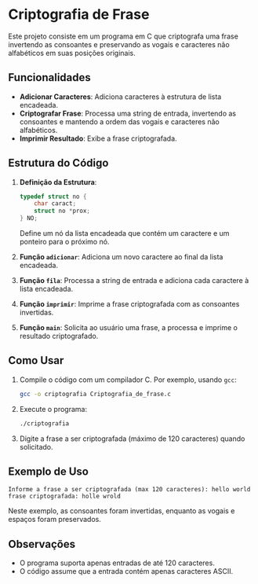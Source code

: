 # Criptografia de Frase

Este projeto consiste em um programa em C que criptografa uma frase invertendo as consoantes e preservando as vogais e caracteres não alfabéticos em suas posições originais.

## Funcionalidades

- **Adicionar Caracteres**: Adiciona caracteres à estrutura de lista encadeada.
- **Criptografar Frase**: Processa uma string de entrada, invertendo as consoantes e mantendo a ordem das vogais e caracteres não alfabéticos.
- **Imprimir Resultado**: Exibe a frase criptografada.

## Estrutura do Código

1. **Definição da Estrutura**:
   ```c
   typedef struct no {
       char caract;
       struct no *prox;
   } NO;
   ```
   Define um nó da lista encadeada que contém um caractere e um ponteiro para o próximo nó.

2. **Função `adicionar`**:
   Adiciona um novo caractere ao final da lista encadeada.

3. **Função `fila`**:
   Processa a string de entrada e adiciona cada caractere à lista encadeada.

4. **Função `imprimir`**:
   Imprime a frase criptografada com as consoantes invertidas.

5. **Função `main`**:
   Solicita ao usuário uma frase, a processa e imprime o resultado criptografado.

## Como Usar

1. Compile o código com um compilador C. Por exemplo, usando `gcc`:
   ```sh
   gcc -o criptografia Criptografia_de_frase.c
   ```

2. Execute o programa:
   ```sh
   ./criptografia
   ```

3. Digite a frase a ser criptografada (máximo de 120 caracteres) quando solicitado.

## Exemplo de Uso

```
Informe a frase a ser criptografada (max 120 caracteres): hello world
frase criptografada: holle wrold
```

Neste exemplo, as consoantes foram invertidas, enquanto as vogais e espaços foram preservados.

## Observações

- O programa suporta apenas entradas de até 120 caracteres.
- O código assume que a entrada contém apenas caracteres ASCII.
